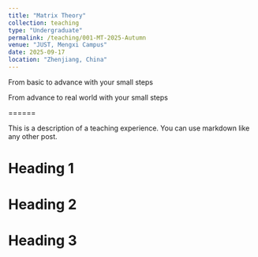 ```yaml
---
title: "Matrix Theory"
collection: teaching
type: "Undergraduate"        
permalink: /teaching/001-MT-2025-Autumn    
venue: "JUST, Mengxi Campus"
date: 2025-09-17
location: "Zhenjiang, China"
---
```


From basic to advance with your small steps  






From advance to real world with your small steps    

======      

This is a description of a teaching experience. You can use markdown like any other post.

Heading 1
======

Heading 2
======

Heading 3
======

  

 
